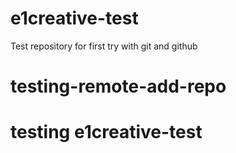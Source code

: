 # e1creative-test
Test repository for first try with git and github
# testing-remote-add-repo
# testing e1creative-test
